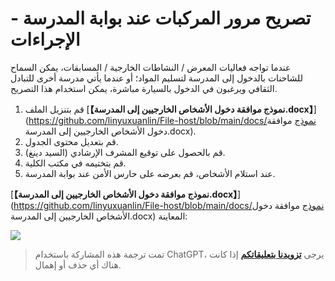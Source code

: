 # تصريح مرور المركبات عند بوابة المدرسة - الإجراءات

عندما تواجه فعاليات المعرض / النشاطات الخارجية / المسابقات، يمكن السماح للشاحنات بالدخول إلى المدرسة لتسليم المواد؛ أو عندما يأتي مدرسة أخرى للتبادل الثقافي ويرغبون في الدخول بالسيارة مباشرة، يمكن استخدام هذا التصريح.

1. قم بتنزيل الملف [**【نموذج موافقة دخول الأشخاص الخارجيين إلى المدرسة.docx】**](https://github.com/linyuxuanlin/File-host/blob/main/docs/نموذج موافقة دخول الأشخاص الخارجيين إلى المدرسة.docx).
2. قم بتعديل محتوى الجدول.
3. قم بالحصول على توقيع المشرف الإرشادي (السيد دينغ).
4. قم بتختيمه في مكتب الكلية.
5. عند استلام الأشخاص، قم بعرضه على حارس الأمن عند بوابة المدرسة.

[**【نموذج موافقة دخول الأشخاص الخارجيين إلى المدرسة.docx】**](https://github.com/linyuxuanlin/File-host/blob/main/docs/نموذج موافقة دخول الأشخاص الخارجيين إلى المدرسة.docx) المعاينة:

![](https://img.wiki-power.com/d/wiki-media/img/20210504212412.png)

> تمت ترجمة هذه المشاركة باستخدام ChatGPT، يرجى [**تزويدنا بتعليقاتكم**](https://github.com/linyuxuanlin/Wiki_MkDocs/issues/new) إذا كانت هناك أي حذف أو إهمال.
